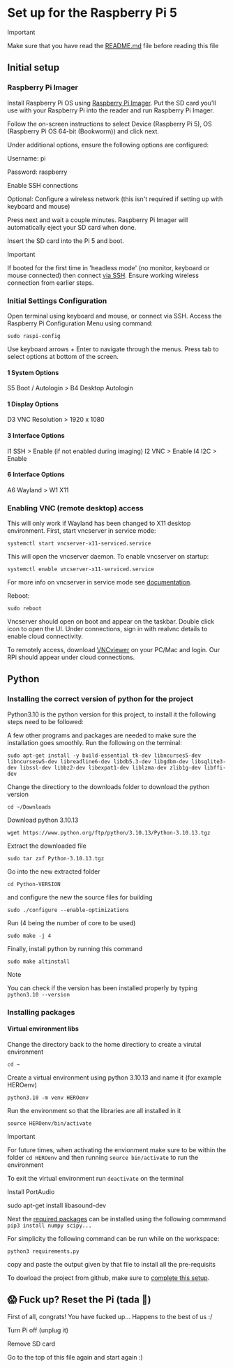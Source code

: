 # Set up for the Raspberry Pi 5
>[!important]
> Make sure that you have read the [README.md](README.md) file before reading this file
## Initial setup
### Raspberry Pi Imager
Install Raspberry Pi OS using [Raspberry Pi Imager](https://www.raspberrypi.com/software/). Put the SD card you'll use with your Raspberry Pi into the reader and run Raspberry Pi Imager.

Follow the on-screen instructions to select Device (Raspberry Pi 5), OS (Raspberry Pi OS 64-bit (Bookworm)) and click next.

Under additional options, ensure the following options are configured:

Username: pi

Password: raspberry

Enable SSH connections

Optional: Configure a wireless network (this isn't required if setting up with keyboard and mouse)

Press next and wait a couple minutes. Raspberry Pi Imager will automatically eject your SD card when done.

Insert the SD card into the Pi 5 and boot.

>[!important]
> If booted for the first time in 'headless mode' (no monitor, keyboard or mouse connected) then connect [via SSH](https://www.onlogic.com/company/io-hub/how-to-ssh-into-raspberry-pi/). Ensure working wireless connection from earlier steps.

### Initial Settings Configuration
Open terminal using keyboard and mouse, or connect via SSH.
Access the Raspberry Pi Configuration Menu using command:

    sudo raspi-config

Use keyboard arrows + Enter to navigate through the menus. Press tab to select options at bottom of the screen.
#### 1 System Options
S5 Boot / Autologin > B4 Desktop Autologin
#### 1 Display Options
D3 VNC Resolution > 1920 x 1080
#### 3 Interface Options
I1 SSH > Enable (if not enabled during imaging)
I2 VNC > Enable
I4 I2C > Enable
#### 6 Interface Options
A6 Wayland > W1 X11

### Enabling VNC (remote desktop) access
This will only work if Wayland has been changed to X11 desktop environment.
First, start vncserver in service mode:

    systemctl start vncserver-x11-serviced.service

This will open the vncserver daemon. To enable vncserver on startup:

    systemctl enable vncserver-x11-serviced.service

For more info on vncserver in service mode see [documentation](https://help.realvnc.com/hc/en-us/articles/360002310857#vncserver-x11-serviced-0-0).

Reboot:

    sudo reboot

Vncserver should open on boot and appear on the taskbar. Double click icon to open the UI. Under connections, sign in with realvnc details to enable cloud connectivity.

To remotely access, download [VNCviewer](https://www.realvnc.com/en/connect/download/viewer/) on your PC/Mac and login. Our RPi should appear under cloud connections.

## Python
### Installing the correct version of python for the project

Python3.10 is the python version for this project, to install it the following steps need to be followed:

A few other programs and packages are needed to make sure the installation goes smoothly. Run the following on the terminal:

    sudo apt-get install -y build-essential tk-dev libncurses5-dev libncursesw5-dev libreadline6-dev libdb5.3-dev libgdbm-dev libsqlite3-dev libssl-dev libbz2-dev libexpat1-dev liblzma-dev zlib1g-dev libffi-dev

Change the directiory to the downloads folder to download the python version

    cd ~/Downloads

Download python 3.10.13

    wget https://www.python.org/ftp/python/3.10.13/Python-3.10.13.tgz

Extract the downloaded file

    sudo tar zxf Python-3.10.13.tgz

Go into the new extracted folder

    cd Python-VERSION

and configure the new the source files for building

    sudo ./configure --enable-optimizations

Run (4 being the number of core to be used)

    sudo make -j 4

Finally, install python by running this command

    sudo make altinstall

>[!note]
> You can check if the version has been installed properly by typing `python3.10 --version`

### Installing packages
#### Virtual environment libs
Change the directory back to the home directiory to create a virutal environment

    cd ~

Create a virtual environment using python 3.10.13 and name it (for example HEROenv)

    python3.10 -m venv HEROenv

Run the environment so that the libraries are all installed in it

    source HEROenv/bin/activate

> [!important]
> For future times, when activating the envionment make sure to be within the folder `cd HEROenv` and then running `source bin/activate` to run the environment

To exit the virtual environment run `deactivate` on the terminal

Install PortAudio

sudo apt-get install libasound-dev

Next the [required packages](requirements.txt) can be installed using the following commmand `pip3 install numpy scipy...`

For simplicity the following command can be run while on the workspace:

    python3 requirements.py

copy and paste the output given by that file to install all the pre-requisits

To dowload the project from github, make sure to [complete this setup](sshkey.md).

## 😱 Fuck up? Reset the Pi (tada :tada:)

First of all, congrats! You have fucked up... Happens to the best of us :/

Turn Pi off (unplug it)

Remove SD card

Go to the top of this file again and start again :)
